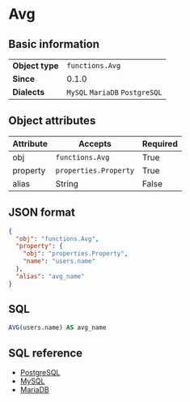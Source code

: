 # Avg

## Basic information

|                 |                                |
|-----------------|--------------------------------|
| **Object type** | `functions.Avg`                |
| **Since**       | 0.1.0                          |
| **Dialects**    | `MySQL` `MariaDB` `PostgreSQL` |

## Object attributes

| Attribute       | Accepts                                                  | Required |
|-----------------|----------------------------------------------------------|----------|
| obj             | `functions.Avg`                                          | True     |
| property        | `properties.Property`                                    | True     |
| alias           | String                                                   | False    |

## JSON format

```json
{
  "obj": "functions.Avg",
  "property": {
    "obj": "properties.Property",
    "name": "users.name"
  },
  "alias": "avg_name"
}
```

## SQL

```sql
AVG(users.name) AS avg_name
```

## SQL reference

- [PostgreSQL](https://www.postgresql.org/docs/current/functions-aggregate.html)
- [MySQL](https://dev.mysql.com/doc/refman/8.0/en/group-by-functions.html#function_avg)
- [MariaDB](https://mariadb.com/kb/en/avg/)
